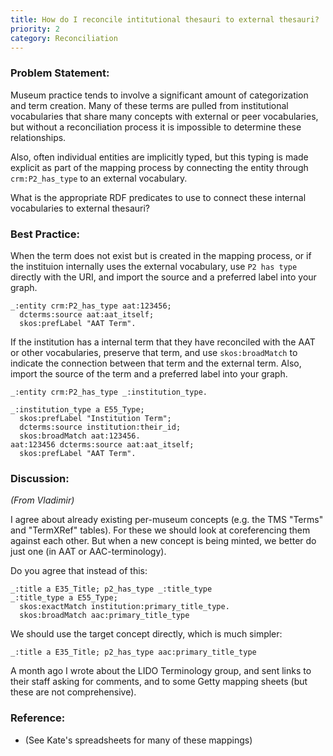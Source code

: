 ```yaml
---
title: How do I reconcile intitutional thesauri to external thesauri?
priority: 2
category: Reconciliation
---
```


### Problem Statement:

Museum practice tends to involve a significant amount of categorization and term creation.  Many of these terms are pulled from institutional vocabularies that share many concepts with external or peer vocabularies, but without a reconciliation process it is impossible to determine these relationships.

Also, often individual entities are implicitly typed, but this typing is made explicit as part of the mapping process by connecting the entity through `crm:P2_has_type` to an external vocabulary.

What is the appropriate RDF predicates to use to connect these internal vocabularies to external thesauri? 

### Best Practice:

When the term does not exist but is created in the mapping process, or if the instituion internally uses the external vocabulary, use `P2 has type` directly with the URI, and import the source and a preferred label into your graph.

    _:entity crm:P2_has_type aat:123456;
      dcterms:source aat:aat_itself;
      skos:prefLabel "AAT Term".

If the institution has a internal term that they have reconciled with the AAT or other vocabularies, preserve that term, and use `skos:broadMatch` to indicate the connection between that term and the external term.  Also, import the source of the term and a preferred label into your graph.

    _:entity crm:P2_has_type _:institution_type.

    _:institution_type a E55_Type;
      skos:prefLabel "Institution Term";
      dcterms:source institution:their_id;
      skos:broadMatch aat:123456.
    aat:123456 dcterms:source aat:aat_itself;
      skos:prefLabel "AAT Term".

### Discussion:

*(From Vladimir)*

I agree about already existing per-museum concepts (e.g. the TMS "Terms" and "TermXRef" tables).  For these we should look at coreferencing them against each other.  But when a new concept is being minted, we better do just one (in AAT or AAC-terminology).

Do you agree that instead of this:

    _:title a E35_Title; p2_has_type _:title_type
    _:title_type a E55_Type;
      skos:exactMatch institution:primary_title_type.
      skos:broadMatch aac:primary_title_type

We should use the target concept directly, which is much simpler:

    _:title a E35_Title; p2_has_type aac:primary_title_type

A month ago I wrote about the LIDO Terminology group, and sent links to their staff asking for comments, and to some Getty mapping sheets (but these are not comprehensive).

### Reference:

* (See Kate's spreadsheets for many of these mappings)




